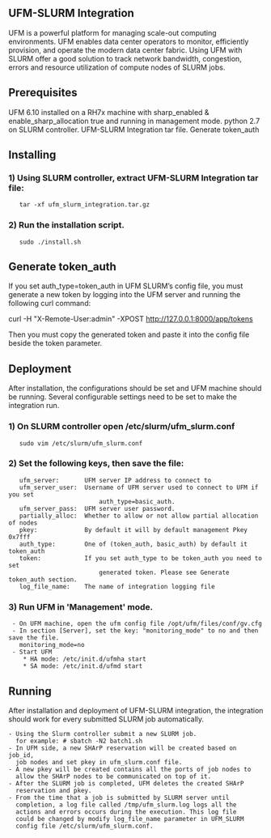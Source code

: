 UFM-SLURM Integration
--------------------------------------------------------


UFM is a powerful platform for managing scale-out computing environments. UFM enables data center operators to monitor, efficiently provision, and operate the modern data center fabric.
Using UFM with SLURM offer a good solution to track network bandwidth, congestion, errors and resource utilization of compute nodes of SLURM jobs.



Prerequisites
--------------------------------------------------------


UFM 6.10 installed on a RH7x machine with sharp_enabled & enable_sharp_allocation true and running in management mode.
python 2.7 on SLURM controller.
UFM-SLURM Integration tar file.
Generate token_auth


Installing
--------------------------------------------------------


### 1) Using SLURM controller, extract UFM-SLURM Integration tar file:
	   tar -xf ufm_slurm_integration.tar.gz

### 2) Run the installation script.
	   sudo ./install.sh



Generate token_auth
--------------------------------------------------------


If you set auth_type=token_auth in UFM SLURM’s config file, you must generate a new token by logging into the UFM server and running the following curl command:

curl -H "X-Remote-User:admin" -XPOST http://127.0.0.1:8000/app/tokens

Then you must copy the generated token and paste it into the config file beside the token parameter.



Deployment
--------------------------------------------------------


After installation, the configurations should be set and UFM machine should be running.
Several configurable settings need to be set to make the integration run.

### 1) On SLURM controller open /etc/slurm/ufm_slurm.conf
       sudo vim /etc/slurm/ufm_slurm.conf

### 2) Set the following keys, then save the file:
	   ufm_server:       UFM server IP address to connect to
 	   ufm_server_user:  Username of UFM server used to connect to UFM if you set 
                             auth_type=basic_auth.
	   ufm_server_pass:  UFM server user password.
	   partially_alloc:  Whether to allow or not allow partial allocation of nodes
	   pkey:             By default it will by default management Pkey 0x7fff
	   auth_type:        One of (token_auth, basic_auth) by default it token_auth
	   token:            If you set auth_type to be token_auth you need to set 
                             generated token. Please see Generate token_auth section.
	   log_file_name:    The name of integration logging file

### 3) Run UFM in 'Management' mode.
	 - On UFM machine, open the ufm config file /opt/ufm/files/conf/gv.cfg
	 - In section [Server], set the key: "monitoring_mode" to no and then save the file.
	   monitoring_mode=no
	 - Start UFM
		* HA mode: /etc/init.d/ufmha start
		* SA mode: /etc/init.d/ufmd start



Running
--------------------------------------------------------


After installation and deployment of UFM-SLURM integration, the integration should work for every submitted SLURM job automatically.

    - Using the Slurm controller submit a new SLURM job.
	  for example: # sbatch -N2 batch1.sh
    - In UFM side, a new SHArP reservation will be created based on job_id,
      job nodes and set pkey in ufm_slurm.conf file.
    - A new pkey will be created contains all the ports of job nodes to
      allow the SHArP nodes to be communicated on top of it.
    - After the SLURM job is completed, UFM deletes the created SHArP 
      reservation and pkey.
    - From the time that a job is submitted by SLURM server until 
      completion, a log file called /tmp/ufm_slurm.log logs all the 
      actions and errors occurs during the execution. This log file 
      could be changed by modify log_file_name parameter in UFM_SLURM
      config file /etc/slurm/ufm_slurm.conf.
